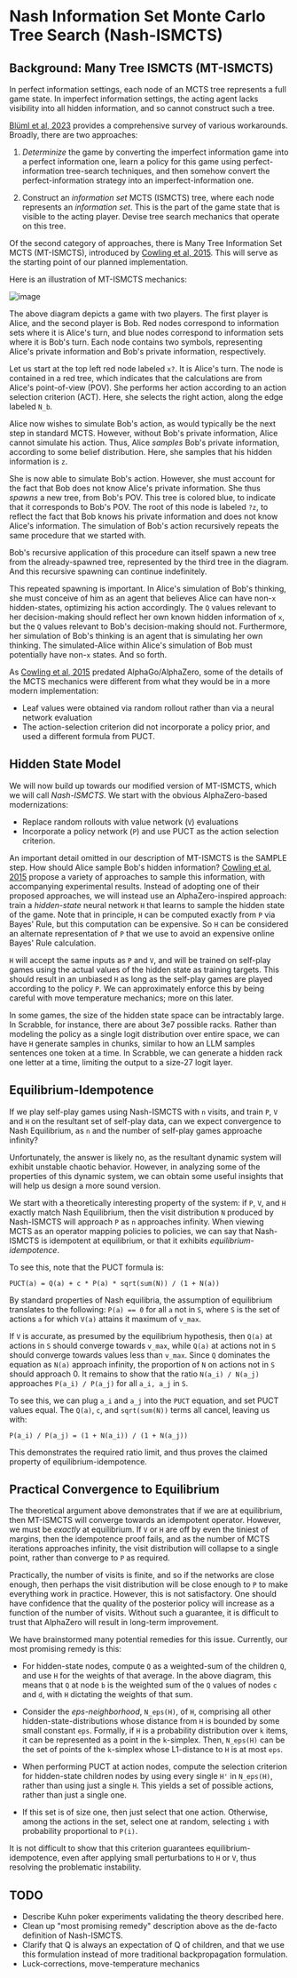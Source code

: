 # Nash Information Set Monte Carlo Tree Search (Nash-ISMCTS)

## Background: Many Tree ISMCTS (MT-ISMCTS)

In perfect information settings, each node of an MCTS tree represents a full game state. In imperfect
information settings, the acting agent lacks visibility into all hidden information, and so cannot
construct such a tree.

[Blüml et al, 2023](https://www.frontiersin.org/articles/10.3389/frai.2023.1014561/full)
provides a comprehensive survey of various workarounds. Broadly, there are two approaches:

1. _Determinize_ the game by converting the imperfect information game into a perfect information one,
learn a policy for this game using perfect-information tree-search techniques, and then somehow
convert the perfect-information strategy into an imperfect-information one.

2. Construct an _information set_ MCTS (ISMCTS) tree, where each node represents an _information set_. This is the
part of the game state that is visible to the acting player. Devise tree search mechanics that operate
on this tree.

Of the second category of approaches, there is Many Tree Information Set MCTS (MT-ISMCTS),
introduced by [Cowling et al, 2015](http://orangehelicopter.com/academic/papers/cig15.pdf).
This will serve as the starting point of our planned implementation. 

Here is an illustration of MT-ISMCTS mechanics:

![image](https://github.com/shindavid/AlphaZeroArcade/assets/5217927/b3dca415-e51c-485f-b7f0-d8871f6b8940)

The above diagram depicts a game with two players. The first player is Alice, and the second player is Bob.
Red nodes correspond to information sets where it is Alice's turn, and blue nodes correspond to information
sets where it is Bob's turn. Each node contains two symbols, representing Alice's private information
and Bob's private information, respectively.

Let us start at the top left red node labeled `x?`. It is Alice's turn. The node is contained in a red
tree, which indicates that the calculations are from Alice's point-of-view (POV). She performs her action
according to an action selection criterion (ACT). Here, she selects the right action, along the edge
labeled `N_b`.

Alice now wishes to simulate Bob's action, as would typically be the next step in standard MCTS. However,
without Bob's private information, Alice cannot simulate his action. Thus, Alice _samples_ Bob's
private information, according to some belief distribution. Here, she samples that his hidden
information is `z`.

She is now able to simulate Bob's action. However, she must account for the fact that Bob does not know
Alice's private information. She thus _spawns_ a new tree, from Bob's POV. This tree is colored blue, to
indicate that it corresponds to Bob's POV. The root of this node is labeled `?z`, to reflect the fact that
Bob knows his private information and does not know Alice's information. The simulation of Bob's action
recursively repeats the same procedure that we started with.

Bob's recursive application of this procedure can itself spawn a new tree from the already-spawned tree,
represented by the third tree in the diagram. And this recursive spawning can continue indefinitely.

This repeated spawning is important. In Alice's simulation of Bob's thinking, she must conceive of him
as an agent that believes Alice can have non-`x` hidden-states, optimizing his action accordingly. The
`Q` values relevant to her decision-making should reflect her own known hidden information of `x`, but
the `Q` values relevant to Bob's decision-making should not. Furthermore, her simulation of Bob's thinking
is an agent that is simulating her own thinking. The simulated-Alice within Alice's simulation of Bob
must potentially have non-`x` states. And so forth.

As [Cowling et al, 2015](http://orangehelicopter.com/academic/papers/cig15.pdf) predated AlphaGo/AlphaZero,
some of the details of the MCTS mechanics were different from what they would be in a more modern
implementation:

- Leaf values were obtained via random rollout rather than via a neural network evaluation
- The action-selection criterion did not incorporate a policy prior, and used a different formula
from PUCT.

## Hidden State Model

We will now build up towards our modified version of MT-ISMCTS, which we will call _Nash-ISMCTS_.
We start with the obvious AlphaZero-based modernizations:

- Replace random rollouts with value network (`V`) evaluations
- Incorporate a policy network (`P`) and use PUCT as the action selection criterion.

An important detail omitted in our description of MT-ISMCTS is the SAMPLE step. How should Alice sample Bob's hidden information?
[Cowling et al, 2015](http://orangehelicopter.com/academic/papers/cig15.pdf)
propose a variety of approaches to sample this information, with accompanying experimental results.
Instead of adopting one of their proposed approaches, we will instead use an
AlphaZero-inspired approach: train a _hidden-state_ neural network `H`
that learns to sample the hidden state of the game. Note that in principle, `H` can be computed exactly from `P` via
Bayes' Rule, but this computation can be expensive. So `H` can be considered an alternate representation of `P` that we
use to avoid an expensive online Bayes' Rule calculation.

`H` will accept the same inputs as `P` and `V`, and will be trained on self-play games using the actual values of the hidden state
as training targets. This should result in an unbiased `H` as long as the self-play games are played according to
the policy `P`. We can approximately enforce this by being careful with move temperature mechanics; more on this later.

In some games, the size of the hidden state space can be intractably large. In Scrabble, for instance, there are about 3e7
possible racks. Rather than modeling the policy as a single logit distribution over entire space, we can have `H`
generate samples in chunks, similar to how an LLM samples sentences one token at a time. In Scrabble, we can
generate a hidden rack one letter at a time, limiting the output to a size-27 logit layer.

## Equilibrium-Idempotence

If we play self-play games using Nash-ISMCTS with `n` visits, and train `P`, `V` and `H` on the resultant set of 
self-play data, can we expect convergence to Nash Equilibrium, as `n` and the number of self-play games approache infinity?

Unfortunately, the answer is likely no, as the resultant dynamic system will exhibit unstable chaotic behavior. However,
in analyzing some of the properties of this dynamic system, we can obtain some useful insights that will help us
design a more sound version.

We start with a theoretically interesting property of the system: if `P`, `V`, and `H` exactly match Nash Equilibrium,
then the visit distribution `N` produced by Nash-ISMCTS will approach `P` as `n` approaches infinity. When viewing
MCTS as an operator mapping policies to policies, we can say that Nash-ISMCTS is idempotent at equilibrium, or that
it exhibits _equilibrium-idempotence_.

To see this, note that the PUCT formula is:

```
PUCT(a) = Q(a) + c * P(a) * sqrt(sum(N)) / (1 + N(a))
```

By standard properties of Nash equilibria, the assumption of equilibrium translates to the following: 
`P(a) == 0` for all `a` not in `S`, where `S` is the set of actions `a` for which `V(a)` attains it maximum
of `v_max`.

If `V` is accurate, as presumed by the equilibrium hypothesis, then `Q(a)` at actions in `S` should converge
towards `v_max`, while `Q(a)` at actions not in `S` should converge towards values less than `v_max`. Since
`Q` dominates the equation as `N(a)` approach infinity, the proportion of `N` on actions not in `S`
should approach 0. It remains to show that the ratio `N(a_i) / N(a_j)` approaches `P(a_i) / P(a_j)`
for all `a_i, a_j` in `S`.

To see this, we can plug `a_i` and `a_j` into the `PUCT` equation, and set PUCT values equal. The `Q(a)`, 
`c`, and `sqrt(sum(N))` terms all cancel, leaving us with:

```
P(a_i) / P(a_j) = (1 + N(a_i)) / (1 + N(a_j))
```

This demonstrates the required ratio limit, and thus proves the claimed property of equilibrium-idempotence.

## Practical Convergence to Equilibrium

The theoretical argument above demonstrates that if we are at equilibrium, then MT-ISMCTS will
converge towards an idempotent operator. However, we must be _exactly_ at equilibrium. If `V` or `H` are off by
even the tiniest of margins, then the idempotence proof fails, and as the number of MCTS iterations approaches
infinity, the visit distribution will collapse to a single point, rather than converge to `P` as required.

Practically, the number of visits is finite, and so if the networks are close enough, then perhaps the visit
distribution will be close enough to `P` to make everything work in practice. However, this is not satisfactory. One should
have confidence that the quality of the posterior policy will increase as a function of the number of visits. Without
such a guarantee, it is difficult to trust that AlphaZero will result in long-term improvement.

We have brainstormed many potential remedies for this issue. Currently, our most promising remedy is this:

- For hidden-state nodes, compute `Q` as a weighted-sum of the children `Q`, and use `H` for the weights of that
average. In the above diagram, this means that `Q` at node `b` is the weighted sum of the `Q` values of nodes `c`
and `d`, with `H` dictating the weights of that sum.

- Consider the _eps-neighborhood_, `N_eps(H)`, of `H`, comprising all other hidden-state-distributions whose distance from `H`
is bounded by some small constant `eps`. Formally, if `H` is a probability distribution over `k` items, it can be
represented as a point in the `k`-simplex. Then, `N_eps(H)` can be the set of points of the `k`-simplex whose L1-distance
to `H` is at most `eps`.

- When performing PUCT at action nodes, compute the selection criterion for hidden-state children nodes by using
every single `H'` in `N_eps(H)`, rather than using just a single `H`. This yields a set of possible actions, rather than
just a single one.

- If this set is of size one, then just select that one action. Otherwise, among the actions in the set, select one
at random, selecting `i` with probability proportional to `P(i)`.

It is not difficult to show that this criterion guarantees equilibrium-idempotence, even after applying small perturbations
to `H` or `V`, thus resolving the problematic instability.

## TODO

- Describe Kuhn poker experiments validating the theory described here.
- Clean up "most promising remedy" description above as the de-facto definition of Nash-ISMCTS.
- Clarify that Q is always an expectation of Q of children, and that we use this formulation instead of more traditional backpropagation formulation.
- Luck-corrections, move-temperature mechanics
